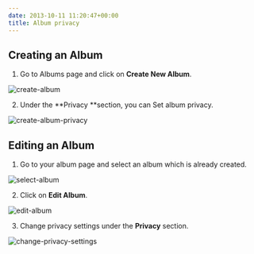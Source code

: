 ```yaml
---
date: 2013-10-11 11:20:47+00:00
title: Album privacy
---
```


## Creating an Album


1. Go to Albums page and click on **Create New Album**.

![create-album](https://rtcamp.com/wp-content/uploads/2013/10/create-album_thumb.png)

2. Under the **Privacy **section, you can Set album privacy.

![create-album-privacy](https://rtcamp.com/wp-content/uploads/2013/10/create-album-privacy_thumb.png)


## Editing an Album


1. Go to your album page and select an album which is already created.

![select-album](https://rtcamp.com/wp-content/uploads/2013/10/select-album_thumb.png)

2. Click on **Edit Album**.

![edit-album](https://rtcamp.com/wp-content/uploads/2013/10/edit-album_thumb.png)

3. Change privacy settings under the **Privacy** section.

![change-privacy-settings](https://rtcamp.com/wp-content/uploads/2013/10/change-privacy-settings_thumb.png)
